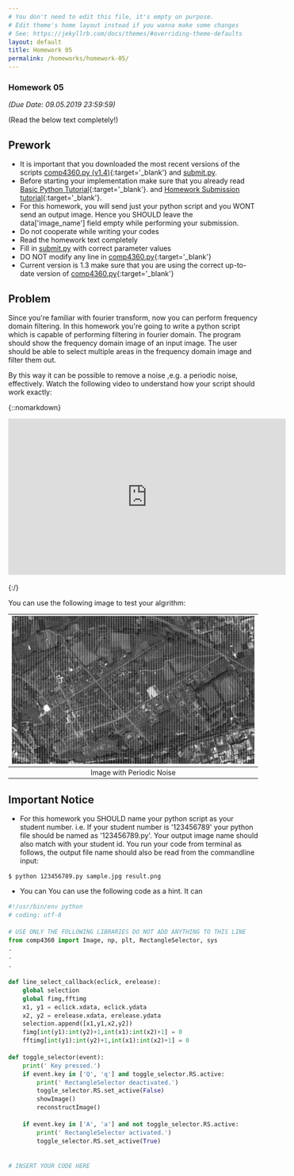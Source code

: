 ```yaml
---
# You don't need to edit this file, it's empty on purpose.
# Edit theme's home layout instead if you wanna make some changes
# See: https://jekyllrb.com/docs/themes/#overriding-theme-defaults
layout: default
title: Homework 05
permalink: /homeworks/homework-05/
---
```


### **Homework 05**

 _(Due Date: 09.05.2019 23:59:59)_

(Read the below text completely!)

## Prework

- It is important that you downloaded the most recent versions of the scripts  [comp4360.py (v1.4)](/homeworks/comp4360.py){:target='_blank'}  and [submit.py](/homeworks/submit.py).
- Before starting your implementation make sure that you already read [Basic Python Tutorial](/tutorials/basic-python-tutorial/){:target='_blank'}.  and [Homework Submission tutorial](/tutorials/homework-submission-tutorial/){:target='_blank'}. 
- For this homework, you will send just your python script and you WONT send an output image. Hence you SHOULD leave the data['image_name'] field empty while performing your submission.
- Do not cooperate while writing your codes
- Read the homework text completely
- Fill in [submit.py](/homeworks/submit.py) with correct parameter values
- DO NOT modify any line in [comp4360.py](/homeworks/comp4360.py){:target='_blank'} 
- Current version is 1.3 make sure that you are using the correct up-to-date version of [comp4360.py](/homeworks/comp4360.py){:target='_blank'}


## Problem

Since you're familiar with fourier transform, now you can perform frequency domain filtering. In this homework you're going to write a python script which is capable of  performing filtering in fourier domain. The program should show the frequency domain image of an input image. The user should be able to select multiple areas in the frequency domain image and filter them out. 

By this way it can be possible to remove a noise ,e.g. a periodic noise, effectively. Watch the following video to understand how your script should work exactly:


{::nomarkdown}

<!-- HTML CODE-->
<iframe width="560" height="315" src="https://www.youtube.com/embed/wZMMWjlZZ5Q" frameborder="0" allow="accelerometer; autoplay; encrypted-media; gyroscope; picture-in-picture" allowfullscreen></iframe>

{:/}


You can use the following image to test your algırithm:


| [![Source Image](/homeworks/periodic_noise.jpg)](/homeworks/periodic_noise.jpg)  | 
|:---:|
| Image with Periodic Noise |


## Important Notice

- For this homework you SHOULD name your python script as your student number. i.e. If your student number is '123456789' your python file should be named as '123456789.py'. Your output image name should also match with your student id. You run your code from terminal as follows, the output file name should also be read from the commandline input:

```console
$ python 123456789.py sample.jpg result.png
```

- You can You can use the following code as a hint. It can 

```python
#!/usr/bin/env python
# coding: utf-8

# USE ONLY THE FOLLOWING LIBRARIES DO NOT ADD ANYTHING TO THIS LINE
from comp4360 import Image, np, plt, RectangleSelector, sys
.
.
.

def line_select_callback(eclick, erelease):
    global selection
    global fimg,fftimg
    x1, y1 = eclick.xdata, eclick.ydata
    x2, y2 = erelease.xdata, erelease.ydata
    selection.append([x1,y1,x2,y2])
    fimg[int(y1):int(y2)+1,int(x1):int(x2)+1] = 0
    fftimg[int(y1):int(y2)+1,int(x1):int(x2)+1] = 0

def toggle_selector(event):
    print(' Key pressed.')
    if event.key in ['Q', 'q'] and toggle_selector.RS.active:
        print(' RectangleSelector deactivated.')
        toggle_selector.RS.set_active(False)
        showImage()
        reconstructImage()

    if event.key in ['A', 'a'] and not toggle_selector.RS.active:
        print(' RectangleSelector activated.')
        toggle_selector.RS.set_active(True)


# INSERT YOUR CODE HERE




```